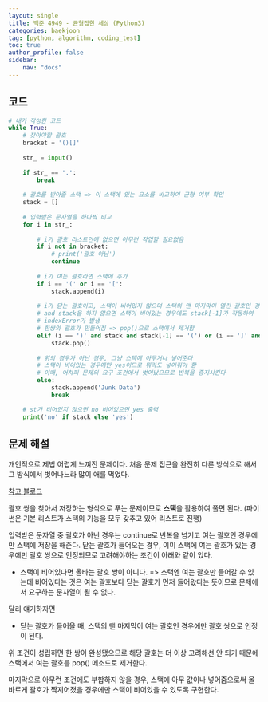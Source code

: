 ```yaml
---
layout: single
title: 백준 4949 - 균형잡힌 세상 (Python3)
categories: baekjoon
tag: [python, algorithm, coding_test]
toc: true 
author_profile: false
sidebar:
    nav: "docs"
---
```


## 코드

```python
# 내가 작성한 코드
while True:
    # 찾아야할 괄호
    bracket = '()[]'
    
    str_ = input()
    
    if str_ == '.':
        break
        
    # 괄호를 받아줄 스택 => 이 스택에 있는 요소를 비교하여 균형 여부 확인
    stack = []
    
    # 입력받은 문자열을 하나씩 비교
    for i in str_:
        
        # i가 괄호 리스트안에 없으면 아무런 작업할 필요없음 
        if i not in bracket:
            # print('괄호 아님')
            continue
            
        # i가 여는 괄호라면 스택에 추가
        if i == '(' or i == '[':
            stack.append(i)
            
        # i가 닫는 괄호이고, 스택이 비어있지 않으며 스택의 맨 마지막이 열린 괄호인 경우
        # and stack을 하지 않으면 스택이 비어있는 경우에도 stack[-1]가 작동하여
        # indexError가 발생
        # 한쌍의 괄호가 만들어짐 => pop()으로 스택에서 제거함 
        elif (i == ')' and stack and stack[-1] == '(') or (i == ']' and stack and stack[-1] == '['):
            stack.pop()
            
        # 위의 경우가 아닌 경우, 그냥 스택에 아무거나 넣어준다
        # 스택이 비어있는 경우에만 yes이므로 뭐라도 넣어줘야 함
        # 이때, 어차피 문제의 요구 조건에서 벗어났으므로 반복을 중지시킨다
        else:
            stack.append('Junk Data')
            break

    # st가 비어있지 않으면 no 비어있으면 yes 출력
    print('no' if stack else 'yes')
```



## 문제 해설

개인적으로 제법 어렵게 느껴진 문제이다. 처음 문제 접근을 완전히 다른 방식으로 해서 그 방식에서 벗어나느라 많이 애를 먹었다.

[참고 블로그](https://coder38611.tistory.com/138)

괄호 쌍을 찾아서 저장하는 형식으로 푸는 문제이므로 **스택**을 활용하여 풀면 된다. (파이썬은 기본 리스트가 스택의 기능을 모두 갖추고 있어 리스트로 진행)

입력받은 문자열 중 괄호가 아닌 경우는 continue로 반복을 넘기고 여는 괄호인 경우에만 스택에 저장을 해준다.  닫는 괄호가 들어오는 경우, 이미 스택에 여는 괄호가 있는 경우에만 괄호 쌍으로 인정되므로 고려해야하는 조건이 아래와 같이 있다.

- 스택이 비어있다면 올바는 괄호 쌍이 아니다. => 스택엔 여는 괄호만 들어갈 수 있는데 비어있다는 것은 여는 괄호보다 닫는 괄호가 먼저 들어왔다는 뜻이므로 문제에서 요구하는 문자열이 될 수 없다.

달리 얘기하자면

- 닫는 괄호가 들어올 때, 스택의 맨 마지막이 여는 괄호인 경우에만 괄호 쌍으로 인정이 된다.

위 조건이 성립하면 한 쌍이 완성됐으므로 해당 괄호는 더 이상 고려해선 안 되기 때문에 스택에서 여는 괄호를 pop() 메소드로 제거한다.

마지막으로 아무런 조건에도 부합하지 않을 경우, 스택에 아무 값이나 넣어줌으로써 올바르게 괄호가 짝지어졌을 경우에만 스택이 비어있을 수 있도록 구현한다.